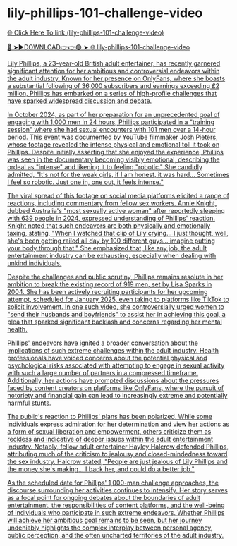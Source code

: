 # lily-phillips-101-challenge-video
<a href="https://vimxor.cfd/sdfxrcdc"> 🌐 Click Here To link (lily-phillips-101-challenge-video)

🔴 ➤►DOWNLOAD👉👉🟢 ➤  <a href="https://vimxor.cfd/sdfxrcdc"> 🌐 lily-phillips-101-challenge-video

Lily Phillips, a 23-year-old British adult entertainer, has recently garnered significant attention for her ambitious and controversial endeavors within the adult industry. Known for her presence on OnlyFans, where she boasts a substantial following of 36,000 subscribers and earnings exceeding £2 million, Phillips has embarked on a series of high-profile challenges that have sparked widespread discussion and debate.

In October 2024, as part of her preparation for an unprecedented goal of engaging with 1,000 men in 24 hours, Phillips participated in a "training session" where she had sexual encounters with 101 men over a 14-hour period. This event was documented by YouTube filmmaker Josh Pieters, whose footage revealed the intense physical and emotional toll it took on Phillips. Despite initially asserting that she enjoyed the experience, Phillips was seen in the documentary becoming visibly emotional, describing the ordeal as "intense" and likening it to feeling "robotic." She candidly admitted, "It's not for the weak girls, if I am honest, it was hard... Sometimes I feel so robotic. Just one in, one out, it feels intense." 

The viral spread of this footage on social media platforms elicited a range of reactions, including commentary from fellow sex workers. Annie Knight, dubbed Australia's "most sexually active woman" after reportedly sleeping with 639 people in 2024, expressed understanding of Phillips' reaction. Knight noted that such endeavors are both physically and emotionally taxing, stating, "When I watched that clip of Lily crying... I just thought, well, she's been getting railed all day by 100 different guys... imagine putting your body through that." She emphasized that, like any job, the adult entertainment industry can be exhausting, especially when dealing with unkind individuals. 

Despite the challenges and public scrutiny, Phillips remains resolute in her ambition to break the existing record of 919 men, set by Lisa Sparks in 2004. She has been actively recruiting participants for her upcoming attempt, scheduled for January 2025, even taking to platforms like TikTok to solicit involvement. In one such video, she controversially urged women to "send their husbands and boyfriends" to assist her in achieving this goal, a plea that sparked significant backlash and concerns regarding her mental health. 

Phillips' endeavors have ignited a broader conversation about the implications of such extreme challenges within the adult industry. Health professionals have voiced concerns about the potential physical and psychological risks associated with attempting to engage in sexual activity with such a large number of partners in a compressed timeframe. Additionally, her actions have prompted discussions about the pressures faced by content creators on platforms like OnlyFans, where the pursuit of notoriety and financial gain can lead to increasingly extreme and potentially harmful stunts.

The public's reaction to Phillips' plans has been polarized. While some individuals express admiration for her determination and view her actions as a form of sexual liberation and empowerment, others criticize them as reckless and indicative of deeper issues within the adult entertainment industry. Notably, fellow adult entertainer Hayley Halcrow defended Phillips, attributing much of the criticism to jealousy and closed-mindedness toward the sex industry. Halcrow stated, "People are just jealous of Lily Phillips and the money she's making... I back her, and could do a better job." 

As the scheduled date for Phillips' 1,000-man challenge approaches, the discourse surrounding her activities continues to intensify. Her story serves as a focal point for ongoing debates about the boundaries of adult entertainment, the responsibilities of content platforms, and the well-being of individuals who participate in such extreme endeavors. Whether Phillips will achieve her ambitious goal remains to be seen, but her journey undeniably highlights the complex interplay between personal agency, public perception, and the often uncharted territories of the adult industry.

 
